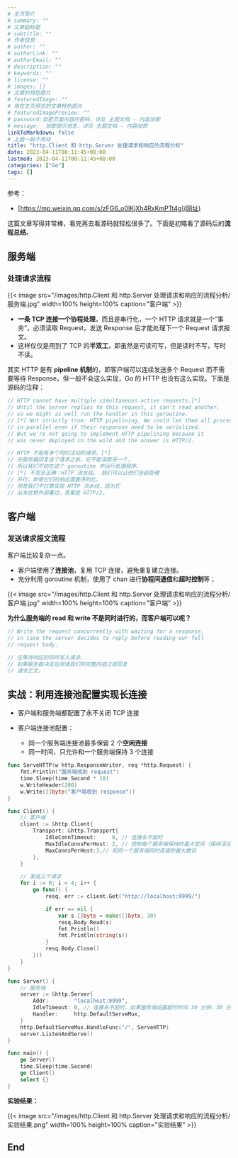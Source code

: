 ```yaml
---
# 主页简介
# summary: ""
# 文章副标题
# subtitle: ""
# 作者信息
# author: ""
# authorLink: ""
# authorEmail: ""
# description: ""
# keywords: ""
# license: ""
# images: []
# 文章的特色图片
# featuredImage: ""
# 用在主页预览的文章特色图片
# featuredImagePreview: ""
# password:加密页面内容的密码，详见 主题文档 - 内容加密
# message:  加密提示信息，详见 主题文档 - 内容加密
linkToMarkdown: false
# 上面一般不用动
title: "http.Client 和 http.Server 处理请求和响应的流程分析"
date: 2023-04-11T00:11:45+08:00
lastmod: 2023-04-11T00:11:45+08:00
categories: ["Go"]
tags: []
---
```


参考：

* [https://mp.weixin.qq.com/s/zFG6_o0IKjXh4RxKmPTt4g](网址)

这篇文章写得非常棒，看完再去看源码就轻松很多了。下面是初略看了源码后的**流程总结**。

## 服务端

### 处理请求流程

{{< image src="/images/http.Client 和 http.Server 处理请求和响应的流程分析/服务端.jpg" width=100% height=100% caption="客户端" >}}

* **一条 TCP 连接一个协程处理**，而且是串行化，一个 HTTP 请求就是一个“事务”，必须读取 Request，发送 Response 后才能处理下一个 Request 请求报文。    
* 这样仅仅是用到了 TCP 的**半双工**，即虽然是可读可写，但是读时不写，写时不读。

其实 HTTP 是有 **pipeline 机制**的，即客户端可以连续发送多个 Request 而不需要等待 Response，但一般不会这么实现，Go 的 HTTP 也没有这么实现。下面是源码的注释：

```go
// HTTP cannot have multiple simultaneous active requests.[*]
// Until the server replies to this request, it can't read another,
// so we might as well run the handler in this goroutine.
// [*] Not strictly true: HTTP pipelining. We could let them all process
// in parallel even if their responses need to be serialized.
// But we're not going to implement HTTP pipelining because it
// was never deployed in the wild and the answer is HTTP/2.

// HTTP 不能有多个同时活动的请求。[*]
// 在服务器回复这个请求之前，它不能读取另一个，
// 所以我们不妨在这个 goroutine 中运行处理程序。
// [*] 不完全正确：HTTP 流水线。 我们可以让他们全部处理
// 并行，即使它们的响应需要序列化。
// 但是我们不打算实现 HTTP 流水线，因为它
// 从未在野外部署过，答案是 HTTP/2。
```

## 客户端

### 发送请求报文流程

客户端比较复杂一点。

* 客户端使用了**连接池**，复用 TCP 连接，避免重复建立连接。  
* 充分利用 goroutine 机制，使用了 chan 进行**协程间通信**和**超时控制**等；

{{< image src="/images/http.Client 和 http.Server 处理请求和响应的流程分析/客户端.jpg" width=100% height=100% caption="客户端" >}}

**为什么服务端的 read 和 write 不是同时进行的，而客户端可以呢？**

```go
// Write the request concurrently with waiting for a response,
// in case the server decides to reply before reading our full
// request body.

// 在等待响应的同时写入请求，
// 如果服务器决定在阅读我们的完整内容之前回复
// 请求正文。
```

## 实战：利用连接池配置实现长连接

* 客户端和服务端都配置了永不关闭 TCP 连接  

* 客户端连接池配置：    
  * 同一个服务端连接池最多保留 2 个**空闲连接**   
  * 同一时间，只允许和一个服务端保持 3 个连接  

```go
func ServeHTTP(w http.ResponseWriter, req *http.Request) {
	fmt.Println("服务端收到 request")
	time.Sleep(time.Second * 10)
	w.WriteHeader(200)
	w.Write([]byte("客户端收到 response"))
}

func Client() {
	// 客户端
	client := &http.Client{
		Transport: &http.Transport{
			IdleConnTimeout:     0, // 连接永不超时
			MaxIdleConnsPerHost: 2, // 控制每个服务端保持的最大空闲（保持活动）连接数
			MaxConnsPerHost:3,// 和同一个服务端同时连接的最大数目
		},
	}

	// 发送三个请求
	for i := 0; i < 4; i++ {
		go func() {
			resq, err := client.Get("http://localhost:9999/")

			if err == nil {
				var s []byte = make([]byte, 30)
				resq.Body.Read(s)
				fmt.Println()
				fmt.Println(string(s))
			}
			resq.Body.Close()
		}()
	}
}

func Server() {
	// 服务端
	server := &http.Server{
		Addr:        "localhost:9999",
		IdleTimeout: 0, // 连接永不超时，如果服务端设置超时时间 30 分钟，30 分钟内没有新的报文，服务端会主动关闭连接。
		Handler:     http.DefaultServeMux,
	}
	http.DefaultServeMux.HandleFunc("/", ServeHTTP)
	server.ListenAndServe()
}

func main() {
	go Server()
	time.Sleep(time.Second)
	go Client()
	select {}
}
```

**实验结果：**

{{< image src="/images/http.Client 和 http.Server 处理请求和响应的流程分析/实验结果.png" width=100% height=100% caption="实验结果" >}}

## End
